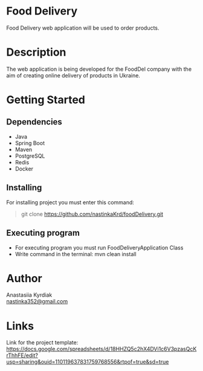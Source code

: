 # Food Delivery
Food Delivery web application will be used to order products.
# Description
The web application is being developed for the FoodDel company with the aim of creating online delivery of products in Ukraine.
# Getting Started
## Dependencies
- Java 
- Spring Boot 
- Maven 
- PostgreSQL
- Redis
- Docker
## Installing
For installing project you must enter this command:
> git clone https://github.com/nastinkaKrd/foodDelivery.git
## Executing program
- For executing program you must run FoodDeliveryApplication Class
- Write command in the terminal: mvn clean install
# Author
Anastasiia Kyrdiak \
nastinka352@gmail.com
# Links
Link for the project template: \
 https://docs.google.com/spreadsheets/d/18HHZQ5c2hX4DVi1c6V3pzasQcKrThhFE/edit?usp=sharing&ouid=110119637831759768556&rtpof=true&sd=true
